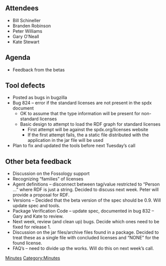 ## Attendees

  - Bill Schineller
  - Branden Robinson
  - Peter Williams
  - Gary O’Neall
  - Kate Stewart

## Agenda

  - Feedback from the betas

## Tool defects

  - Posted as bugs in bugzilla
  - Bug 824 – error if the standard licenses are not present in the spdx
    document
      - OK to assume that the type information will be present for
        non-standard licenses
      - Basic design to attempt to load the RDF graph for standard
        licenses
          - First attempt will be against the spdx.org/licenses website
          - If the first attempt fails, the a static file distributed
            with the application in the jar file will be used
  - Plan to fix and updated the tools before next Tuesday’s call

## Other beta feedback

  - Discussion on the Fossology support
  - Recognizing “families” of licenses
  - Agent definitions – disconnect between tag/value restricted to
    “Person …” where RDF is just a string. Decided to discuss next
    week. Peter will provide a proposal for RDF.
  - Versions – Decided that the beta version of the spec should be 0.9.
    Will update spec and tools.
  - Package Verification Code – update spec, documented in bug 832 –
    Gary and Kate to review.
  - Next week, review (and clean up) bugs. Decide which ones need to be
    fixed for release 1.
  - Discussion on the jar files/archive files found in a package.
    Decided to treat these as a single file with concluded licenses and
    “NONE” for the found license.
  - FAQ’s – need to divide up the works. Will do this on next week’s
    call.

[Minutes](Category:Technical "wikilink")
[Category:Minutes](Category:Minutes "wikilink")
